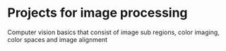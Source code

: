 # Projects for image processing
Computer vision basics that consist of image sub regions, color imaging, color spaces and image alignment
